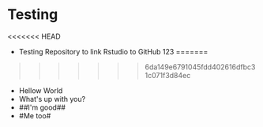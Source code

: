 # Testing
<<<<<<< HEAD
- Testing Repository to link Rstudio to GitHub 123
=======
>>>>>>> 6da149e6791045fdd402616dfbc31c071f3d84ec
- Hellow World
- What's up with you?
- ##I'm good##
- #Me too#
  
